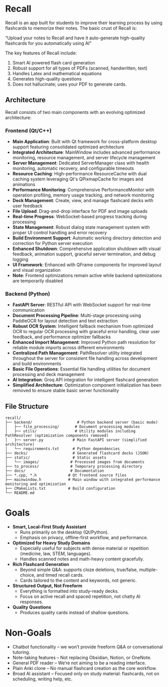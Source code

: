 # Recall
Recall is an app built for students to improve their learning process by using flashcards to memorize their notes. The basic crust of Recall is:

“Upload your notes to Recall and have it auto-generate high-quality flashcards for you automatically using AI”

The key features of Recall include:
1.	Smart AI powered flash card generation
2.	Robust support for all types of PDFs (scanned, handwritten, text)
3.	Handles Latex and mathematical equations
4.	Generates high-quality questions
5.	Does not hallucinate; uses your PDF to generate cards.

## Architecture

Recall consists of two main components with an evolving optimized architecture:

### Frontend (Qt/C++)
- **Main Application**: Built with Qt framework for cross-platform desktop support featuring consolidated optimized architecture
- **Integrated Architecture**: MainWindow includes advanced performance monitoring, resource management, and server lifecycle management
- **Server Management**: Dedicated ServerManager class with health monitoring, automatic recovery, and configurable timeouts
- **Resource Caching**: High-performance ResourceCache with dual caching system leveraging Qt's QPixmapCache for images and animations
- **Performance Monitoring**: Comprehensive PerformanceMonitor with operation profiling, memory usage tracking, and network monitoring
- **Deck Management**: Create, view, and manage flashcard decks with user feedback
- **File Upload**: Drag-and-drop interface for PDF and image uploads
- **Real-time Progress**: WebSocket-based progress tracking during processing
- **State Management**: Robust dialog state management system with proper UI control handling and error recovery
- **Build Environment Support**: Automatic working directory detection and correction for Python server execution
- **Enhanced Shutdown**: Comprehensive application shutdown with visual feedback, animation support, graceful server termination, and debug logging
- **UI Framework**: Enhanced with QFrame components for improved layout and visual organization
- **Note**: Frontend optimizations remain active while backend optimizations are temporarily disabled

### Backend (Python)
- **FastAPI Server**: RESTful API with WebSocket support for real-time communication
- **Document Processing Pipeline**: Multi-stage processing using PaddleOCR for layout detection and text extraction
- **Robust OCR System**: Intelligent fallback mechanism from optimized OCR to regular OCR processing with graceful error handling, clear user feedback, and performance optimizer fallbacks
- **Enhanced Import Management**: Improved Python path resolution for reliable module imports across different environments
- **Centralized Path Management**: PathResolver utility integrated throughout the server for consistent file handling across development and build environments
- **Basic File Operations**: Essential file handling utilities for document processing and deck management
- **AI Integration**: Groq API integration for intelligent flashcard generation
- **Simplified Architecture**: Optimization component initialization has been removed to ensure stable basic server functionality

## File Structure

```
recall/
├── backend/                    # Python backend server (basic mode)
│   ├── file_processing/       # Document processing modules
│   ├── utils/                 # Utility modules including PathResolver (optimization components removed)
│   ├── server.py             # Main FastAPI server (simplified architecture)
│   └── requirements.txt      # Python dependencies
├── decks/                    # Generated flashcard decks (JSON)
├── static/                   # Static assets
│   └── images/              # Processed images from documents
├── to_process/              # Temporary processing directory
├── docs/                    # Documentation
├── *.cpp, *.h              # Qt frontend source files
├── mainwindow.h            # Main window with integrated performance monitoring and optimization
├── CMakeLists.txt          # Build configuration
└── README.md
```

# Goals
*	**Smart, Local-First Study Assistant**
    * Runs primarily on the desktop (Qt/Python).
    * Emphasis on privacy, offline-first workflow, and performance.
*	**Optimized for Heavy Study Domains**
    * Especially useful for subjects with dense material or repetition (medicine, law, STEM, languages).
    * Handles scanned notes and math-heavy content gracefully.
*	**Rich Flashcard Generation**
    * Beyond simple Q&A: supports cloze deletions, true/false, multiple-choice, and timed recall cards.
    * Cards tailored to the content and keywords, not generic.
*   **Structured Output, Not Freeform**
    * Everything is formatted into study-ready decks.
    * Focus on active recall and spaced repetition, not chatty AI responses.
*	**Quality Questions**
    * Produces quality cards instead of shallow questions.

# Non-Goals
*	Chatbot functionality – we won’t provide freeform Q&A or conversational tutoring.
*	Note-taking features – Not replacing Obsidian, Notion, or OneNote.
*	General PDF reader – We’re not aiming to be a reading interface.
*	Plain Anki clone – No manual flashcard creation as the core workflow.
*	Broad AI assistant – Focused only on study material: flashcards, not on scheduling, writing help, etc.
